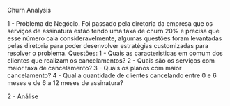 Churn Analysis

1 -	Problema de Negócio.
    Foi passado pela diretoria da empresa que os serviços de assinatura estão tendo uma taxa de churn 20% e precisa que esse número caia consideravelmente, algumas questões foram levantadas pelas diretoria para poder desenvolver estratégias customizadas para resolver o problema.
    Questões:
    1 - Quais as caracteristicas em comum dos clientes que realizam os cancelamentos? 
    2 - Quais são os serviços com maior taxa de cancelamento?
    3 - Quais os planos com maior cancelamento?
    4 - Qual a quantidade de clientes cancelando entre 0 e 6 meses e de 6 a 12 meses de assinatura?


2 - Análise  

